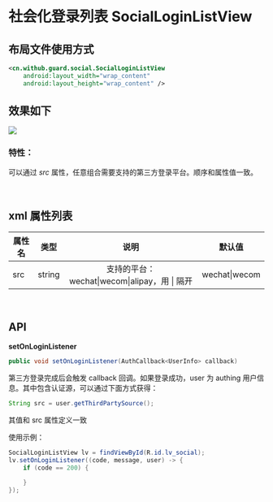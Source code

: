 # 社会化登录列表 SocialLoginListView

## 布局文件使用方式

```xml
<cn.withub.guard.social.SocialLoginListView
    android:layout_width="wrap_content"
    android:layout_height="wrap_content" />
```

## 效果如下

![](./images/social_login_list_view.png)

### 特性：
可以通过 *src* 属性，任意组合需要支持的第三方登录平台。顺序和属性值一致。

<br>

## xml 属性列表

| 属性名                     | 类型 | 说明 | 默认值 |
| ----------------------- |:--------:| :------:| :-----: |
|  src     |    string    |  支持的平台：wechat\|wecom\|alipay，用 \| 隔开   |    wechat\|wecom   |

<br>

## API

**setOnLoginListener**

```java
public void setOnLoginListener(AuthCallback<UserInfo> callback)
```

第三方登录完成后会触发 callback 回调。如果登录成功，user 为 authing 用户信息。其中包含认证源，可以通过下面方式获得：

```java
String src = user.getThirdPartySource();
```
其值和 src 属性定义一致

使用示例：

```java
SocialLoginListView lv = findViewById(R.id.lv_social);
lv.setOnLoginListener((code, message, user) -> {
    if (code == 200) {

    }
});
```
